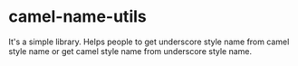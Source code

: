 camel-name-utils
================

It's a simple library. Helps people to get underscore style name from camel style name or get camel style name from underscore style name.
